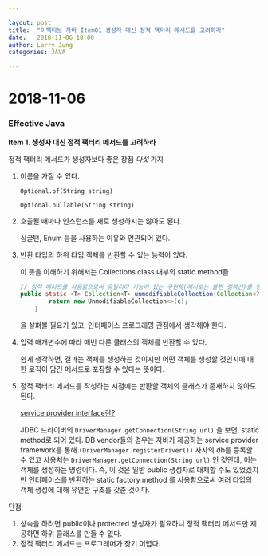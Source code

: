 ```yaml
---

layout: post
title:  "이펙티브 자바 Item01 생성자 대신 정적 팩터리 메서드를 고려하라"
date:   2018-11-06 18:00
author: Larry Jung
categories: JAVA

---
```


# 2018-11-06  

### Effective Java  

**Item 1. 생성자 대신 정적 팩터리 메서드를 고려하라**  

정적 팩터리 메서드가 생성자보다 좋은 장점 *다섯* 가지  

1. 이름을 가질 수 있다.  

   `Optional.of(String string)`    

   `Optional.nullable(String string)`   

2. 호출될 때마다 인스턴스를 새로 생성하지는 않아도 된다.  

   싱글턴, Enum 등을 사용하는 이유와 연관되어 있다.   

3. 반환 타입의 하위 타입 객체를 반환할 수 있는 능력이 있다.  

   이 뜻을 이해하기 위해서는 Collections class 내부의 static method들

   ```java
   // 정적 메서드를 사용함으로써 유틸리티 기능이 있는 구현체(예시로는 불편 컬렉션)를 정확히 알지 못해도(반환 타입이 인터페이스) 객체를 생성할 수 있고, 아래의 예시 말고도 약 50가지에 이르는 유틸성 컬렉션들을 Collections의 정적 메서드만으로 호출할 수 있다는 장점이 있다. 반대로 이러한 유연함을 public 생성자를 사용하여 구현한다고 했을 때는 api를 제공하는(만드는) 입장에서는 약 50여개의 클래스를 한 곳이 아닌 각각의 파일로 관리해야 한다는 단점이 있을 수 있겠다.
   public static <T> Collection<T> unmodifiableCollection(Collection<? extends T> c) {
           return new UnmodifiableCollection<>(c);
       }
   ```

   을 살펴볼 필요가 있고, 인터페이스 프로그래밍 관점에서 생각해야 한다.  

4. 입력 매개변수에 따라 매번 다른 클래스의 객체를 반환할 수 있다.   

   쉽게 생각하면, 결과는 객체를 생성하는 것이지만 어떤 객체를 생성할 것인지에 대한 로직이 담긴 메서드로 포장할 수 있다는 뜻이다.  

5. 정적 팩터리 메서드를 작성하는 시점에는 반환할 객체의 클래스가 존재하지 않아도 된다.   

   [service provider interface란?](https://blog.seulgi.kim/2014/08/service-provider-interface.html)   

   JDBC 드라이버의 `DriverManager.getConnection(String url)` 을 보면, static method로 되어 있다. DB vendor들의 경우는 자바가 제공하는 service provider framework를 통해 `(DriverManager.registerDriver())` 자사의 db를 등록할 수 있고 사용처는 `DriverManager.getConnection(String url)` 인 것인데, 이는 객체를 생성하는 명령이다. 즉, 이 것은 일반 public 생성자로 대체할 수도 있었겠지만 인터페이스를 반환하는 static factory method 를 사용함으로써 여러 타입의 객체 생성에 대해 유연한 구조를 갖춘 것이다.   



단점   

1. 상속을 하려면 public이나 protected 생성자가 필요하니 정적 팩터리 메서드만 제공하면 하위 클래스를 만들 수 없다.   
2. 정적 팩터리 메서드는 프로그래머가 찾기 어렵다.   

